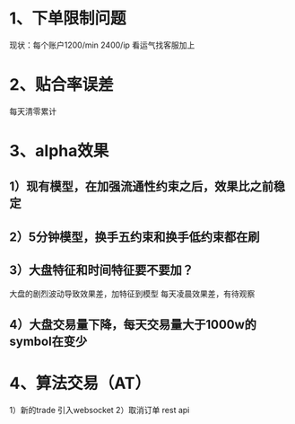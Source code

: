 # 1、下单限制问题
现状：每个账户1200/min  2400/ip
看运气找客服加上
# 2、贴合率误差
每天清零累计
# 3、alpha效果
## 1）现有模型，在加强流通性约束之后，效果比之前稳定
## 2）5分钟模型，换手五约束和换手低约束都在刷
## 3）大盘特征和时间特征要不要加？
大盘的剧烈波动导致效果差，加特征到模型
每天凌晨效果差，有待观察
## 4）大盘交易量下降，每天交易量大于1000w的symbol在变少

# 4、算法交易（AT）
1）新的trade 引入websocket
2）取消订单 rest api
